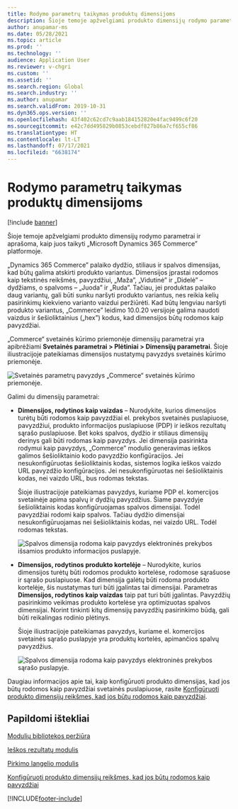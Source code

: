 ```yaml
---
title: Rodymo parametrų taikymas produktų dimensijoms
description: Šioje temoje apžvelgiami produkto dimensijų rodymo parametrai ir aprašoma, kaip juos taikyti „Microsoft Dynamics 365 Commerce” platformoje.
author: anupamar-ms
ms.date: 05/28/2021
ms.topic: article
ms.prod: ''
ms.technology: ''
audience: Application User
ms.reviewer: v-chgri
ms.custom: ''
ms.assetid: ''
ms.search.region: Global
ms.search.industry: ''
ms.author: anupamar
ms.search.validFrom: 2019-10-31
ms.dyn365.ops.version: ''
ms.openlocfilehash: 43f402c62cd7c9aab184152820e4fac9499c6f20
ms.sourcegitcommit: e42c7dd495829b0853cebdf827b86a7cf655cf86
ms.translationtype: HT
ms.contentlocale: lt-LT
ms.lasthandoff: 07/17/2021
ms.locfileid: "6638174"
---
```

# <a name="apply-display-settings-for-product-dimensions"></a>Rodymo parametrų taikymas produktų dimensijoms

[!include [banner](includes/banner.md)]


Šioje temoje apžvelgiami produkto dimensijų rodymo parametrai ir aprašoma, kaip juos taikyti „Microsoft Dynamics 365 Commerce” platformoje.

„Dynamics 365 Commerce” palaiko dydžio, stiliaus ir spalvos dimensijas, kad būtų galima atskirti produkto variantus. Dimensijos įprastai rodomos kaip tekstinės reikšmės, pavyzdžiui, „Maža”, „Vidutinė” ir „Didelė” – dydžiams, o spalvoms – „Juoda” ir „Ruda”. Tačiau, jei produktas palaiko daug variantų, gali būti sunku naršyti produkto variantus, nes reikia kelių pasirinkimų kiekvieno varianto vaizdui peržiūrėti. Kad būtų lengviau naršyti produkto variantus, „Commerce” leidimo 10.0.20 versijoje galima naudoti vaizdus ir šešioliktainius („hex”) kodus, kad dimensijos būtų rodomos kaip pavyzdžiai.

„Commerce“ svetainės kūrimo priemonėje dimensijų parametrai yra apibrėžiami **Svetainės parametrai \> Plėtiniai \> Dimensijų parametrai**. Šioje iliustracijoje pateikiamas dimensijos nustatymų pavyzdys svetainės kūrimo priemonėje.

![Svetainės parametrų pavyzdys „Commerce“ svetainės kūrimo priemonėje.](./dev-itpro/media/swatch_site_settings.PNG)

Galimi du dimensijų parametrai:

- **Dimensijos, rodytinos kaip vaizdas** – Nurodykite, kurios dimensijos turėtų būti rodomos kaip pavyzdžiai el. prekybos svetainės puslapiuose, pavyzdžiui, produkto informacijos puslapiuose (PDP) ir ieškos rezultatų sąrašo puslapiuose. Bet koks spalvos, dydžio ir stiliaus dimensijų derinys gali būti rodomas kaip pavyzdys. Jei dimensija pasirinkta rodymui kaip pavyzdys, „Commerce” modulio generavimas ieškos galimos šešioliktainio kodo pavyzdžio konfigūracijos. Jei nesukonfigūruotas šešioliktainis kodas, sistemos logika ieškos vaizdo URL pavyzdžio konfigūracijos. Jei nesukonfigūruotas nei šešioliktainis kodas, nei vaizdo URL, bus rodomas tekstas.

    Šioje iliustracijoje pateikiamas pavyzdys, kuriame PDP el. komercijos svetainėje apima spalvų ir dydžių pavyzdžius. Šiame pavyzdyje šešioliktainis kodas konfigūruojamas spalvos dimensijai. Todėl pavyzdžiai rodomi kaip spalvos. Tačiau dydžio dimensijai nesukonfigūruojamas nei šešioliktainis kodas, nei vaizdo URL. Todėl rodomas tekstas.

    ![Spalvos dimensija rodoma kaip pavyzdys elektroninės prekybos išsamios produkto informacijos puslapyje.](./dev-itpro/media/swatch_pdp.png)

- **Dimensijos, rodytinos produkto kortelėje** – Nurodykite, kurios dimensijos turėtų būti rodomos produkto kortelėse, rodomose sąrašuose ir sąrašo puslapiuose. Kad dimensija galėtų būti rodoma produkto kortelėje, šis nustatymas turi būti įgalintas tai dimensijai. Parametras **Dimensijos, rodytinos kaip vaizdas** taip pat turi būti įgalintas. Pavyzdžių pasirinkimo veikimas produkto kortelėse yra optimizuotas spalvos dimensijai. Norint tinkinti kitų dimensijų pavyzdžių pasirinkimo būdą, gali būti reikalingas rodinio plėtinys.

    Šioje iliustracijoje pateikiamas pavyzdys, kuriame el. komercijos svetainės sąrašo puslapyje yra produktų kortelės, apimančios spalvų pavyzdžius.

    ![Spalvos dimensija rodoma kaip pavyzdys elektroninės prekybos sąrašo puslapyje.](./dev-itpro/media/swatch_searchresults.PNG)

Daugiau informacijos apie tai, kaip konfigūruoti produkto dimensijas, kad jos būtų rodomos kaip pavyzdžiai svetainės puslapiuose, rasite [Konfigūruoti produkto dimensijų reikšmes, kad jos būtų rodomos kaip pavyzdžiai](./dev-itpro/dimensions-swatch.md).

## <a name="additional-resources"></a>Papildomi ištekliai

[Modulių bibliotekos peržiūra](starter-kit-overview.md)

[Ieškos rezultatų modulis](search-result-module.md)

[Pirkimo langelio modulis](add-buy-box.md)

[Konfigūruoti produkto dimensijų reikšmes, kad jos būtų rodomos kaip pavyzdžiai](./dev-itpro/dimensions-swatch.md)

[!INCLUDE[footer-include](../includes/footer-banner.md)]
